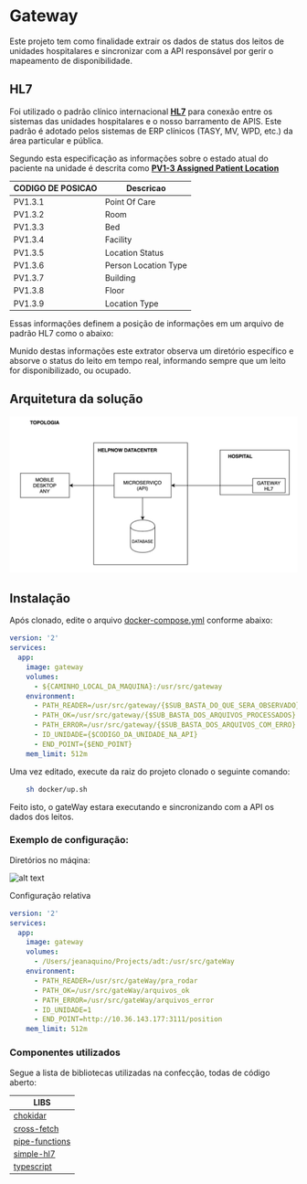 # **Gateway**

Este projeto tem como finalidade extrair os dados de status dos leitos de unidades hospitalares e sincronizar com a API responsável por gerir o mapeamento de disponibilidade.

## HL7

Foi utilizado o padrão clínico internacional [**HL7**](https://www.hl7.org/) para conexão entre os sistemas das unidades hospitalares e o nosso barramento de APIS. Este padrão é adotado pelos sistemas de ERP clínicos (TASY, MV, WPD, etc.) da área particular e pública.

Segundo esta especificação as informações sobre o estado atual do paciente na unidade é descrita como [**PV1-3 Assigned Patient Location**](https://hl7-definition.caristix.com/v2/HL7v2.3/Fields/PV1.3)

| CODIGO DE POSICAO | Descricao 
|-------------------|------------------
| PV1.3.1           |  Point Of Care  
| PV1.3.2           |  Room 
| PV1.3.3           |  Bed
| PV1.3.4           |  Facility 
| PV1.3.5           |  Location Status 
| PV1.3.6           |  Person Location Type 
| PV1.3.7           |  Building
| PV1.3.8           |  Floor 
| PV1.3.9           |  Location Type 

Essas informações definem a posição de informações em um arquivo de padrão HL7 como o abaixo:


Munido destas informações este extrator observa um diretório específico e absorve o status do leito em tempo real, informando sempre que um leito for disponibilizado, ou ocupado.

## Arquitetura da solução

![alt text](/assets/topologia.jpeg?raw=true)

## Instalação

Após clonado, edite o arquivo [docker-compose.yml](/docker/docker-compose.yml) conforme abaixo:

````yml
version: '2'
services:
  app:
    image: gateway
    volumes:
      - ${CAMINHO_LOCAL_DA_MAQUINA}:/usr/src/gateway
    environment:
      - PATH_READER=/usr/src/gateway/{$SUB_BASTA_DO_QUE_SERA_OBSERVADO}
      - PATH_OK=/usr/src/gateway/{$SUB_BASTA_DOS_ARQUIVOS_PROCESSADOS}
      - PATH_ERROR=/usr/src/gateway/{$SUB_BASTA_DOS_ARQUIVOS_COM_ERRO}
      - ID_UNIDADE={$CODIGO_DA_UNIDADE_NA_API}
      - END_POINT={$END_POINT}
    mem_limit: 512m
````

Uma vez editado, execute da raiz do projeto clonado o seguinte comando:

```bash
    sh docker/up.sh
````

Feito isto, o gateWay estara executando e sincronizando com a API os dados dos leitos.

 ### Exemplo de configuração:

Diretórios no máqina:

![alt text](/assets/caminhos.jpeg?raw=true)

Configuração relativa

````yml
version: '2'
services:
  app:
    image: gateway
    volumes:
      - /Users/jeanaquino/Projects/adt:/usr/src/gateWay
    environment:
      - PATH_READER=/usr/src/gateWay/pra_rodar
      - PATH_OK=/usr/src/gateWay/arquivos_ok
      - PATH_ERROR=/usr/src/gateWay/arquivos_error
      - ID_UNIDADE=1
      - END_POINT=http://10.36.143.177:3111/position
    mem_limit: 512m
````

### Componentes utilizados

Segue a lista de bibliotecas utilizadas na confecção, todas de código aberto:

| LIBS
|-------------------
| [chokidar](https://www.npmjs.com/package/chokidar)          
| [cross-fetch](https://www.npmjs.com/package/cross-fetch)
| [pipe-functions](https://www.npmjs.com/package/pipe-functions)
| [simple-hl7](https://www.npmjs.com/package/simple-hl7)
| [typescript](https://www.npmjs.com/package/typescript)